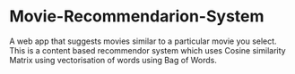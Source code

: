 # Movie-Recommendarion-System
A web app that suggests movies similar to a particular movie you select. This is a content based recommendor system which uses Cosine similarity Matrix using vectorisation of words using Bag of Words.
